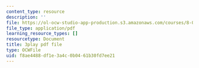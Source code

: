 ```yaml
---
content_type: resource
description: ''
file: https://ol-ocw-studio-app-production.s3.amazonaws.com/courses/8-01sc-classical-mechanics-fall-2016/f8ae4488df1e3a4c0b0461b30fd7ee21_7TljYDljC5w.pdf
file_type: application/pdf
learning_resource_types: []
resourcetype: Document
title: 3play pdf file
type: OCWFile
uid: f8ae4488-df1e-3a4c-0b04-61b30fd7ee21
---
```

